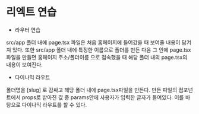 # 리엑트 연습

- 라우터 연습

src/app 폴더 내에 page.tsx 파일은 처음 홈페이지에 들어갔을 때 보여줄 내용이 담겨져 있다.
또한 src/app 폴더 내에 특정한 이름으로 폴더를 만든 다음 그 안에 page.tsx 파일을 만들면 홈페이지 주소/폴더이름 으로 접속했을 때 해당 폴더 내의 page.tsx의 내용이 보여진다.

- 다이나믹 라우트

폴더명을 [slug] 로 감싸고 해당 폴더 내에 page.tsx파일을 만든다.
만든 파일의 컴포넌트에서 props로 받아진 값 중 params안에 사용자가 입력한 글자가 들어있다.
이를 바탕으로 다이나믹 라우트를 할 수 있다.
